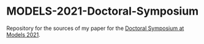 # MODELS-2021-Doctoral-Symposium
Repository for the sources of my paper for the [Doctoral Symposium at Models 2021](https://conf.researchr.org/track/models-2021/models-2021-doctoral-symposium).
